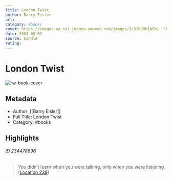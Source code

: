 ```yaml
---
title: London Twist
author: Barry Eisler
url: 
category: #books
cover: https://images-na.ssl-images-amazon.com/images/I/51bGRH1ACNL._SL200_.jpg
date: 2024-03-03
source: kindle
rating:
---
```

# London Twist

![rw-book-cover](https://images-na.ssl-images-amazon.com/images/I/51bGRH1ACNL._SL200_.jpg)

## Metadata
- Author: [[Barry Eisler]]
- Full Title: London Twist
- Category: #books

## Highlights
###### ID 234478896
> You didn’t learn when you were talking, only when you were listening. ([Location 239](https://readwise.io/to_kindle?action=open&asin=B00BD72MIM&location=239))
    
